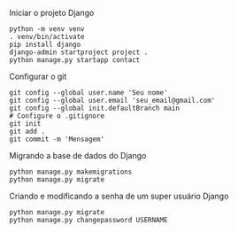 Iniciar o projeto Django
```
python -m venv venv
. venv/bin/activate
pip install django
django-admin startproject project .
python manage.py startapp contact
```
Configurar o git
```
git config --global user.name 'Seu nome'
git config --global user.email 'seu_email@gmail.com'
git config --global init.defaultBranch main
# Configure o .gitignore
git init
git add .
git commit -m 'Mensagem'
```
Migrando a base de dados do Django
```
python manage.py makemigrations
python manage.py migrate
```
Criando e modificando a senha de um super usuário Django
```
python manage.py migrate
python manage.py changepassword USERNAME
```